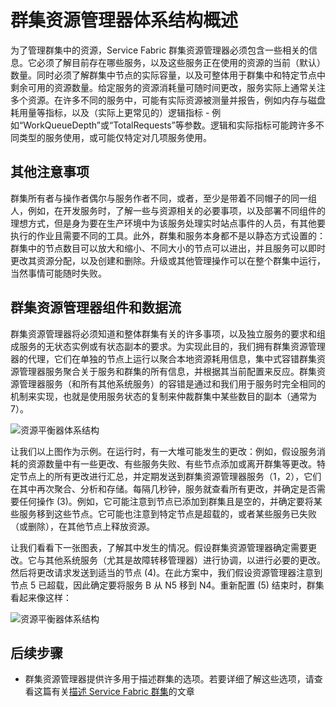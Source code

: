<properties
   pageTitle="资源管理器体系结构 | Azure"
   description="Service Fabric 群集资源管理器的体系结构概述。"
   services="service-fabric"
   documentationCenter=".net"
   authors="masnider"
   manager="timlt"
   editor=""/>  


<tags
   ms.service="Service-Fabric"
   ms.devlang="dotnet"
   ms.topic="article"
   ms.tgt_pltfrm="NA"
   ms.workload="NA"
   ms.date="08/19/2016"
   wacn.date="10/24/2016"
   ms.author="masnider"/>  


# 群集资源管理器体系结构概述
为了管理群集中的资源，Service Fabric 群集资源管理器必须包含一些相关的信息。它必须了解目前存在哪些服务，以及这些服务正在使用的资源的当前（默认）数量。同时必须了解群集中节点的实际容量，以及可整体用于群集中和特定节点中剩余可用的资源数量。给定服务的资源消耗量可随时间更改，服务实际上通常关注多个资源。在许多不同的服务中，可能有实际资源被测量并报告，例如内存与磁盘耗用量等指标，以及（实际上更常见的）逻辑指标 - 例如“WorkQueueDepth”或“TotalRequests”等参数。逻辑和实际指标可能跨许多不同类型的服务使用，或可能仅特定对几项服务使用。

## 其他注意事项
群集所有者与操作者偶尔与服务作者不同，或者，至少是带着不同帽子的同一组人，例如，在开发服务时，了解一些与资源相关的必要事项，以及部署不同组件的理想方式，但是身为要在生产环境中为该服务处理实时站点事件的人员，有其他要执行的作业且需要不同的工具。此外，群集和服务本身都不是以静态方式设置的：群集中的节点数目可以放大和缩小、不同大小的节点可以进出，并且服务可以即时更改其资源分配，以及创建和删除。升级或其他管理操作可以在整个群集中运行，当然事情可能随时失败。

## 群集资源管理器组件和数据流
群集资源管理器将必须知道和整体群集有关的许多事项，以及独立服务的要求和组成服务的无状态实例或有状态副本的要求。为实现此目的，我们拥有群集资源管理器的代理，它们在单独的节点上运行以聚合本地资源耗用信息，集中式容错群集资源管理器服务聚合关于服务和群集的所有信息，并根据其当前配置来反应。群集资源管理器服务（和所有其他系统服务）的容错是通过和我们用于服务时完全相同的机制来实现，也就是使用服务状态的复制来仲裁群集中某些数目的副本（通常为 7）。

![资源平衡器体系结构][Image1]  


让我们以上图作为示例。在运行时，有一大堆可能发生的更改：例如，假设服务消耗的资源数量中有一些更改、有些服务失败、有些节点添加或离开群集等更改。特定节点上的所有更改进行汇总，并定期发送到群集资源管理器服务（1，2），它们在其中再次聚合、分析和存储。每隔几秒钟，服务就查看所有更改，并确定是否需要任何操作 (3)。例如，它可能注意到节点已添加到群集且是空的，并确定要将某些服务移到这些节点。它可能也注意到特定节点是超载的，或者某些服务已失败（或删除），在其他节点上释放资源。

让我们看看下一张图表，了解其中发生的情况。假设群集资源管理器确定需要更改。它与其他系统服务（尤其是故障转移管理器）进行协调，以进行必要的更改。然后将更改请求发送到适当的节点 (4)。在此方案中，我们假设资源管理器注意到节点 5 已超载，因此确定要将服务 B 从 N5 移到 N4。重新配置 (5) 结束时，群集看起来像这样：

![资源平衡器体系结构][Image2]

## 后续步骤
- 群集资源管理器提供许多用于描述群集的选项。若要详细了解这些选项，请查看这篇有关[描述 Service Fabric 群集](/documentation/articles/service-fabric-cluster-resource-manager-cluster-description/)的文章

[Image1]: ./media/service-fabric-cluster-resource-manager-architecture/Service-Fabric-Resource-Manager-Architecture-Activity-1.png
[Image2]: ./media/service-fabric-cluster-resource-manager-architecture/Service-Fabric-Resource-Manager-Architecture-Activity-2.png

<!---HONumber=Mooncake_1017_2016-->